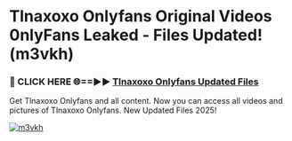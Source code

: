 # Tlnaxoxo Onlyfans Original Videos 0nlyFans Leaked - Files Updated! (m3vkh)

<h3>🔴 CLICK HERE 🌐==►► <a href="https://tinyurl.com/ehrbuxhb" rel="nofollow">Tlnaxoxo Onlyfans Updated Files</a></h3>

Get Tlnaxoxo Onlyfans and all content. Now you can access all videos and pictures of Tlnaxoxo Onlyfans. New Updated Files 2025!

[![m3vkh](https://i.imgur.com/lVYEuWS.gif)](https://tinyurl.com/ehrbuxhb)
